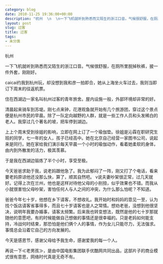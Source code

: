 ```yaml
---
category: blog
date: 2010-11-25 19:36:00+00:00
description: "杭州  \n  \n一下飞机就听到熟悉而又陌生的浙江口音。气候很舒服，在厕所里脱掉秋"
layout: post
slug: 过客
title: 过客
tags:
- 未分类
---
```


杭州  
  
一下飞机就听到熟悉而又陌生的浙江口音。气候很舒服，在厕所里脱掉秋裤，披一件外套，刚刚好。  
  
caicai约我到杭州玩，却没想到我和彦一拍即合，她从上海坐火车过去，我则当即订下周末的往返机票。  
  
住在西湖边一家名叫杭州过客的青年旅舍。屋内设施一般，外部环境却非常的好。  
  
清晨起来骑车到苏堤。刚七点来钟，花港观鱼就开始有几个旅游团，穿过这个景点便是杭州市民的早晨。除了一队定向越野的人群，就是一些工作人员和头发稀白的老人。我穿过几个著名的坡，把车停到湖边。  
  
上上个周末受到徐姐的影响，立即在网上订了一个瑜伽垫。徐姐是沁霖在职研究生班的同学，七一年的女人，孩子已经高中。她在北京自己经营一家图书公司，说起来是同行。她在家给我们演示每天早晨一个小时的瑜伽动作，看着她柔软的身体，由内到外散发的活力，极其羡慕。  
  
于是我在西湖边锻炼了半个小时，享受至极。  
  
今天爸爸求助于我，说老妈跟他急了。我为此郁闷了一阵，刚又打了个电话，看来要老妈原谅他还没那么快，算了，顺其自然吧。 v说夫妻吵架很正常，过几天就好。记得上次在兰州，他也是这样对待他父母的小别扭，似乎效果也不错。而我从小就很害怕父母吵架，害怕任何人与人之间的冲突，为什么那么怕呢？不知道。  
  
爸爸今年七十岁，他想在乡下请客，不想收礼。我开始时和妈妈的意见一至，认为找个饭店请客省事得多，而且七十岁请客也是人之常情。想劝老爸，没想到他很坚决，说明年我要办婚事，请客太频繁。后来我也转变想法，既然是他的七十岁那就随他的意愿吧，有的时候能做自己想做的事情还是很幸福的。只是老妈如何能支持，冷战何时结束，那恐怕是他们俩个人的事情，作为女儿只能尽力，无法强求。事情总会沿着它自己的方向发展的。  
  
今天是感恩节，感谢父母给予我生命，感谢爱我的每一个人。  
  
再说一下≪老男孩≫，是由中国电影集团联手优酷网共同出品，这部片子的商业模式很有意思，网络时代真是无奇不有。  

